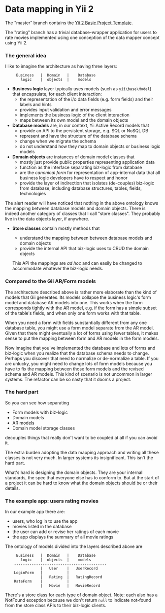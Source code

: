 Data mapping in Yii 2
=====================

The "master" branch contains the [Yii 2 Basic Project Template](https://github.com/yiisoft/yii2-app-basic).

The "rating" branch has a trivial database-wrapper application for users to rate movies implemented
using one conception of the data mapper concept using Yii 2.

### The general idea

I like to imagine the architecture as having three layers:

```
     Business   |  Domain   |    Database
       logic    |  objects  |    models
```

- **Business logic** layer typically uses models (such as `yii\base\Model`) that encapsulate, for each 
    client interaction:
    - the representation of the i/o data fields (e.g. form fields) and their labels and hints
    - provides input validation and error messages
    - implements the business logic of the client interaction
    - maps between its own model and the domain objects
- **Database models** are, in our context, Yii Active Record models that
    - provide an API to the persistent storage, e.g. SQL or NoSQL DB
    - represent and have the structure of the database schema
    - change when we migrate the schema
    - do not understand how they map to domain objects or business logic models
- **Domain objects** are instances of domain model classes that
    - mostly just provide public properties representing application data
    - function as the interface separating biz-logic from database
    - are the *canonical form* for representation of app-internal data 
    that all business logic developers have to respect and honor
    - provide the layer of indirection that isolates (de-couples) biz-logic 
    from database, including database structures, tables, fields, technologies

The alert reader will have noticed that nothing in the above ontology knows the mapping
between database models and domain objects. There is indeed another category of
classes that I call "store classes". They probably live in the data objects layer, if
anywhere.

- **Store classes** contain mostly methods that
    - understand the mapping between between database models and domain objects
    - provide the internal API that biz-logic uses to CRUD the domain objects
    
    This API the mappings  are *ad hoc* and can easily be changed to accommodate whatever 
    the biz-logic needs.
    
### Compared to the Gii AR/Form models
    
The architecture described above is rather more elaborate than the kind of models 
that Gii generates. Its models collapse the business logic's form model and database 
AR models into one. This works when the
form corresponds tightly with the AR model, e.g. if the form has a simple subset of
the table's fields, and when only one form works with that table.

When you need a form with fields substantially different from any one database table,
you might use a form model separate from the AR model. Given that there might eventually
a lot of forms using fewer tables, it makes sense to put the mapping between form and AR 
models in the form models.

Now imagine that you've implemented the database and lots of forms and biz-logic when
you realize that the database schema needs to change. Perhaps you discover that need to 
normalize or de-normalize a table. If you are unlucky, you might need to change lots of
form models because you have to fix the mapping between those form models and the 
revised schema and AR models. This kind of scenario is not uncommon in larger systems. The 
refactor can be so nasty that it dooms a project.


### The hard part

So you can see how separating

- Form models with biz-logic
- Domain models
- AR models
- Domain model storage classes

decouples things that really don't want to be coupled at all if you can avoid it.

The extra burden adopting the data mapping approach and writing all these classes is not 
very much. In larger systems its insignificant. This isn't the hard part.

What's hard is designing the domain objects. They are your internal standards, the spec that
everyone else has to conform to. But at the start of a project it can be hard to know what
the domain objects should be or their details.


### The example app: users rating movies

In our example app there are:

- users, who log in to use the app
- movies listed in the database
- the user can add or revise her ratings of each movie
- the app displays the summary of all movie ratings

The ontology of models divided into the layers described above are

```
     Business   |  Domain   |    Database
       logic    |  objects  |    models
    ------------------------------------------
                |   User    |   UserRecord
    LoginForm   |           |
                |   Rating  |   RatingRecord
    RateForm    |           |
                |   Movie   |   MovieRecord
```

There's a store class for each type of domain object. Note: each also has a NotFound exception 
because we don't return `null` to indicate not-found from the store class APIs to their 
biz-logic clients.


